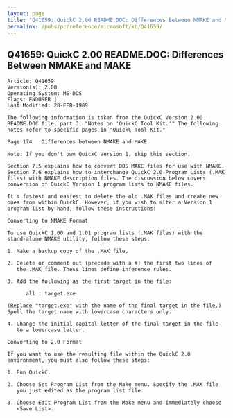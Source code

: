 ```yaml
---
layout: page
title: "Q41659: QuickC 2.00 README.DOC: Differences Between NMAKE and MAKE"
permalink: /pubs/pc/reference/microsoft/kb/Q41659/
---
```


## Q41659: QuickC 2.00 README.DOC: Differences Between NMAKE and MAKE

	Article: Q41659
	Version(s): 2.00
	Operating System: MS-DOS
	Flags: ENDUSER |
	Last Modified: 28-FEB-1989
	
	The following information is taken from the QuickC Version 2.00
	README.DOC file, part 3, "Notes on 'QuickC Tool Kit.'" The following
	notes refer to specific pages in "QuickC Tool Kit."
	
	Page 174   Differences between NMAKE and MAKE
	
	Note: If you don't own QuickC Version 1, skip this section.
	
	Section 7.5 explains how to convert DOS MAKE files for use with NMAKE.
	Section 7.6 explains how to interchange QuickC 2.0 Program Lists (.MAK
	files) with NMAKE description files. The discussion below covers
	conversion of QuickC Version 1 program lists to NMAKE files.
	
	It's fastest and easiest to delete the old .MAK files and create new
	ones from within QuickC. However, if you wish to alter a Version 1
	program list by hand, follow these instructions:
	
	Converting to NMAKE Format
	
	To use QuickC 1.00 and 1.01 program lists (.MAK files) with the
	stand-alone NMAKE utility, follow these steps:
	
	1. Make a backup copy of the .MAK file.
	
	2. Delete or comment out (precede with a #) the first two lines of
	   the .MAK file. These lines define inference rules.
	
	3. Add the following as the first target in the file:
	
	      all : target.exe
	
	(Replace "target.exe" with the name of the final target in the file.)
	Spell the target name with lowercase characters only.
	
	4. Change the initial capital letter of the final target in the file
	   to a lowercase letter.
	
	Converting to 2.0 Format
	
	If you want to use the resulting file within the QuickC 2.0
	environment, you must also follow these steps:
	
	1. Run QuickC.
	
	2. Choose Set Program List from the Make menu. Specify the .MAK file
	   you just edited as the program list file.
	
	3. Choose Edit Program List from the Make menu and immediately choose
	   <Save List>.
